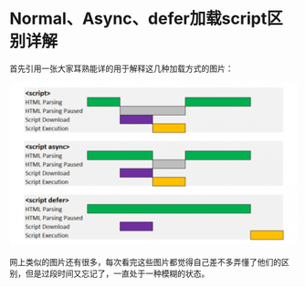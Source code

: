 # Normal、Async、defer加载script区别详解

首先引用一张大家耳熟能详的用于解释这几种加载方式的图片：

![explain](./screenshot/explain.png)

网上类似的图片还有很多，每次看完这些图片都觉得自己差不多弄懂了他们的区别，但是过段时间又忘记了，一直处于一种模糊的状态。